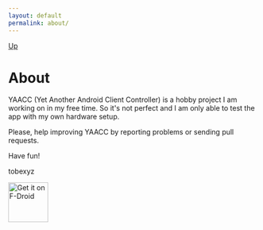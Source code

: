 ```yaml
---
layout: default
permalink: about/
---
```

[Up]({{site.baseurl}}/)

# About

YAACC (Yet Another Android Client Controller) is a hobby project
I am working on in my free time. So it's not perfect and I am
only able to test the app with my own hardware setup.

Please, help improving YAACC by reporting problems or sending pull requests.

Have fun!

tobexyz

[<img src="https://f-droid.org/badge/get-it-on.png" alt="Get it on F-Droid" height="80">][fdroid]

[fdroid]: https://f-droid.org/packages/de.yaacc/
